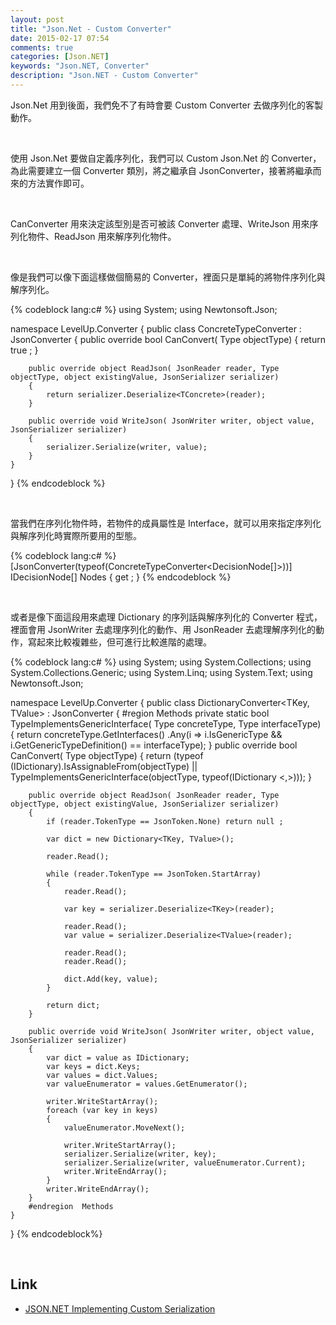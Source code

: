 ```yaml
---
layout: post
title: "Json.Net - Custom Converter"
date: 2015-02-17 07:54
comments: true
categories: [Json.NET]
keywords: "Json.NET, Converter"
description: "Json.NET - Custom Converter"
---
```


Json.Net 用到後面，我們免不了有時會要 Custom Converter 去做序列化的客製動作。  

<!-- More -->

<br/>


使用 Json.Net 要做自定義序列化，我們可以 Custom Json.Net 的 Converter，為此需要建立一個 Converter 類別，將之繼承自 JsonConverter，接著將繼承而來的方法實作即可。  

<br/>


CanConverter 用來決定該型別是否可被該 Converter 處理、WriteJson 用來序列化物件、ReadJson 用來解序列化物件。  

<br/>


像是我們可以像下面這樣做個簡易的 Converter，裡面只是單純的將物件序列化與解序列化。    

{% codeblock lang:c# %}
using System;
using Newtonsoft.Json;

namespace LevelUp.Converter
{
    public class ConcreteTypeConverter<TConcrete> : JsonConverter
    {
        public override bool CanConvert( Type objectType)
        {
            return true ;
        }

        public override object ReadJson( JsonReader reader, Type objectType, object existingValue, JsonSerializer serializer)
        {
            return serializer.Deserialize<TConcrete>(reader);
        }

        public override void WriteJson( JsonWriter writer, object value, JsonSerializer serializer)
        {
            serializer.Serialize(writer, value);
        }
    }
}
{% endcodeblock %}

<br/>


當我們在序列化物件時，若物件的成員屬性是 Interface，就可以用來指定序列化與解序列化時實際所要用的型態。  

{% codeblock lang:c# %}
[JsonConverter(typeof(ConcreteTypeConverter<DecisionNode[]>))]
IDecisionNode[] Nodes { get ; }
{% endcodeblock %}

<br/>


或者是像下面這段用來處理 Dictionary 的序列話與解序列化的 Converter 程式，裡面會用 JsonWriter 去處理序列化的動作、用 JsonReader 去處理解序列化的動作，寫起來比較複雜些，但可進行比較進階的處理。  

{% codeblock lang:c# %}
using System;
using System.Collections;
using System.Collections.Generic;
using System.Linq;
using System.Text;
using Newtonsoft.Json;

namespace LevelUp.Converter
{
    public class DictionaryConverter<TKey, TValue> : JsonConverter
    {
        #region  Methods
        private static bool TypeImplementsGenericInterface( Type concreteType, Type interfaceType)
        {
            return concreteType.GetInterfaces()
                   .Any(i => i.IsGenericType && i.GetGenericTypeDefinition() == interfaceType);
        }
        public override bool CanConvert( Type objectType)
        {
            return (typeof (IDictionary).IsAssignableFrom(objectType) ||
                    TypeImplementsGenericInterface(objectType, typeof(IDictionary <,>)));
        }

        public override object ReadJson( JsonReader reader, Type objectType, object existingValue, JsonSerializer serializer)
        {
            if (reader.TokenType == JsonToken.None) return null ;

            var dict = new Dictionary<TKey, TValue>();

            reader.Read();

            while (reader.TokenType == JsonToken.StartArray)
            {
                reader.Read();

                var key = serializer.Deserialize<TKey>(reader);

                reader.Read();
                var value = serializer.Deserialize<TValue>(reader);

                reader.Read();
                reader.Read();

                dict.Add(key, value);
            }

            return dict;
        }

        public override void WriteJson( JsonWriter writer, object value, JsonSerializer serializer)
        {
            var dict = value as IDictionary;
            var keys = dict.Keys;
            var values = dict.Values;
            var valueEnumerator = values.GetEnumerator();

            writer.WriteStartArray();
            foreach (var key in keys)
            {
                valueEnumerator.MoveNext();

                writer.WriteStartArray();
                serializer.Serialize(writer, key);
                serializer.Serialize(writer, valueEnumerator.Current);
                writer.WriteEndArray();
            }
            writer.WriteEndArray();
        }
        #endregion  Methods
    }
}
{% endcodeblock%}

<br/>


Link
----
* [JSON.NET Implementing Custom Serialization](http://blog.maskalik.com/asp-net/json-net-implement-custom-serialization/)

